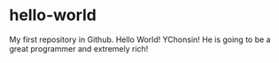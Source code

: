 # hello-world
My first repository in Github. Hello World!
YChonsin!
He is going to be a great programmer and extremely rich!
